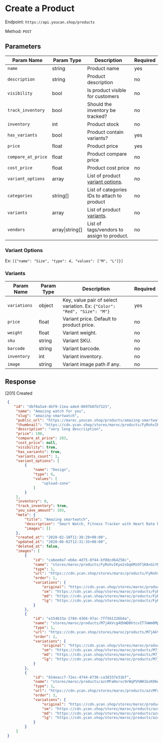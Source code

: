 # Create a Product

Endpoint: `https://api.youcan.shop/products` 

Method: `POST`

## Parameters

| Param Name | Param Type | Description | Required |
| --- | --- | --- | --- |
| `name` | string | Product name | yes |
| `description` | string | Product description | no |
| `visibility` | bool | Is product visible for customers | no |
| `track_inventory` | bool | Should the inventory be tracked? | no |
| `inventory` | int | Product stock | no |
| `has_variants` | bool | Product contain variants? | yes |
| `price` | float | Product price | yes |
| `compare_at_price` | float | Product compare price | no |
| `cost_price` | float | Product cost price | no |
| `variant_options` | array | List of product [variant options](#variant_options). | no |
| `categories` | string[] | List of categories IDs to attach to product | no |
| `variants` | array | List of product [variants](#variants). | no |
| `vendors` | array\|string[] | List of tags/vendors to assign to product. | no |

<a name="variant_options"></a>
### Variant Options

Ex: `[{"name": "Size", "type": 4, "values": ["M", "L"]}]`

<a name="variants"></a>
### Variants

| Param Name | Param Type | Description | Required |
| --- | --- | --- | --- |
| `variations` | object | Key, value pair of select variation. Ex: `{"Color": "Red", "Size": "M"}` | yes |
| `price` | float | Variant price. Default to product price. | no |
| `weight` | float | Variant weight. | no |
| `sku` | string | Variant SKU. | no |
| `barcode` | string | Variant barcode. | no |
| `inventory` | int | Variant inventory. | no |
| `image` | string | Variant image path if any. | no |

## Response

[201] Created

```json
 {
    "id": "dbf8a5a4-4bf9-11ea-ade4-0697b8fb7323",
     "name": "Amazing watch for you",
     "slug": "amazing-smartwatch",
     "public_url": "https://maroc.youcan.shop/products/amazing-smartwatch",
     "thumbnail": "https://cdn.ycan.shop/stores/maroc/products/FyRohvIKye2sbq6MzOf1KAnGiYB1Xt5vRZ7m4xzD_md.jpeg",
     "description": "very long descriiption",
     "price": 100,
     "compare_at_price": 203,
     "cost_price": null,
     "visibility": true,
     "has_variants": true,
     "variants_count": 1,
     "variant_options": [
         {
             "name": "Design",
             "type": 6,
             "values": [
                 "upload-zone"
             ]
         }
     ],
     "inventory": 0,
     "track_inventory": true,
     "you_save_amount": 103,
     "meta": {
         "title": "Amazing smartwatch",
         "description": "Smart Watch, Fitness Tracker with Heart Rate Monitor, Activity Tracker with 1.3\" Touch Screen, IP68 Waterproof Pedometer Smartwatch with Sleep Monitor",
         "images": []
     },
     "created_at": "2020-02-10T11:38:29+00:00",
     "updated_at": "2020-06-02T12:31:35+00:00",
     "deleted_at": false,
     "images": [
         {
             "id": "ca6ee0a7-eb6e-4d75-8f44-bf08cd64258c",
             "name": "stores/maroc/products/FyRohvIKye2sbq6MzOf1KAnGiYB1Xt5vRZ7m4xzD.jpeg",
             "type": 1,
             "url": "https://cdn.ycan.shop/stores/maroc/products/FyRohvIKye2sbq6MzOf1KAnGiYB1Xt5vRZ7m4xzD.jpeg",
             "order": 1,
             "variations": {
                 "original": "https://cdn.ycan.shop/stores/maroc/products/FyRohvIKye2sbq6MzOf1KAnGiYB1Xt5vRZ7m4xzD.jpeg",
                 "sm": "https://cdn.ycan.shop/stores/maroc/products/FyRohvIKye2sbq6MzOf1KAnGiYB1Xt5vRZ7m4xzD_sm.jpeg",
                 "md": "https://cdn.ycan.shop/stores/maroc/products/FyRohvIKye2sbq6MzOf1KAnGiYB1Xt5vRZ7m4xzD_md.jpeg",
                 "lg": "https://cdn.ycan.shop/stores/maroc/products/FyRohvIKye2sbq6MzOf1KAnGiYB1Xt5vRZ7m4xzD_lg.jpeg"
             }
         },
         {
             "id": "e154633a-2784-4366-97ac-7ff561326b4a",
             "name": "stores/maroc/products/M7jAkVcg4QhWD0htcvIT7mWm0Mpo7OqxWSRFaJpv.jpeg",
             "type": 1,
             "url": "https://cdn.ycan.shop/stores/maroc/products/M7jAkVcg4QhWD0htcvIT7mWm0Mpo7OqxWSRFaJpv.jpeg",
             "order": 2,
             "variations": {
                 "original": "https://cdn.ycan.shop/stores/maroc/products/M7jAkVcg4QhWD0htcvIT7mWm0Mpo7OqxWSRFaJpv.jpeg",
                 "sm": "https://cdn.ycan.shop/stores/maroc/products/M7jAkVcg4QhWD0htcvIT7mWm0Mpo7OqxWSRFaJpv_sm.jpeg",
                 "md": "https://cdn.ycan.shop/stores/maroc/products/M7jAkVcg4QhWD0htcvIT7mWm0Mpo7OqxWSRFaJpv_md.jpeg",
                 "lg": "https://cdn.ycan.shop/stores/maroc/products/M7jAkVcg4QhWD0htcvIT7mWm0Mpo7OqxWSRFaJpv_lg.jpeg"
             }
         },
         {
             "id": "814eacc7-72ec-4744-8736-ca38337e31bf",
             "name": "stores/maroc/products/azcMFaHxrsc9rWqPVhNH1bzK06evi0JimoA2Qh51.jpeg",
             "type": 1,
             "url": "https://cdn.ycan.shop/stores/maroc/products/azcMFaHxrsc9rWqPVhNH1bzK06evi0JimoA2Qh51.jpeg",
             "order": 3,
             "variations": {
                 "original": "https://cdn.ycan.shop/stores/maroc/products/azcMFaHxrsc9rWqPVhNH1bzK06evi0JimoA2Qh51.jpeg",
                 "sm": "https://cdn.ycan.shop/stores/maroc/products/azcMFaHxrsc9rWqPVhNH1bzK06evi0JimoA2Qh51_sm.jpeg",
                 "md": "https://cdn.ycan.shop/stores/maroc/products/azcMFaHxrsc9rWqPVhNH1bzK06evi0JimoA2Qh51_md.jpeg",
                 "lg": "https://cdn.ycan.shop/stores/maroc/products/azcMFaHxrsc9rWqPVhNH1bzK06evi0JimoA2Qh51_lg.jpeg"
             }
         }
     ]
 }
```
